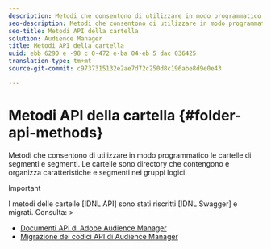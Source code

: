 ```yaml
---
description: Metodi che consentono di utilizzare in modo programmatico le cartelle di segmenti e segmenti. Le cartelle sono directory che contengono e organizza caratteristiche e segmenti nei gruppi logici.
seo-description: Metodi che consentono di utilizzare in modo programmatico le cartelle di segmenti e segmenti. Le cartelle sono directory che contengono e organizza caratteristiche e segmenti nei gruppi logici.
seo-title: Metodi API della cartella
solution: Audience Manager
title: Metodi API della cartella
uuid: ebb 6290 e -98 c 0-472 e-ba 04-eb 5 dac 036425
translation-type: tm+mt
source-git-commit: c9737315132e2ae7d72c250d8c196abe8d9e0e43

---
```



# Metodi API della cartella {#folder-api-methods}

Metodi che consentono di utilizzare in modo programmatico le cartelle di segmenti e segmenti. Le cartelle sono directory che contengono e organizza caratteristiche e segmenti nei gruppi logici.

<!-- api-folders.xml -->

>[!IMPORTANT]
>
>I metodi delle cartelle [!DNL API] sono stati riscritti [!DNL Swagger] e migrati. Consulta:  &gt;
>* [Documenti API di Adobe Audience Manager](https://bank.demdex.com/portal/swagger/index.html)
>* [Migrazione dei codici API di Audience Manager](../../api/api-swagger-migration.md)
